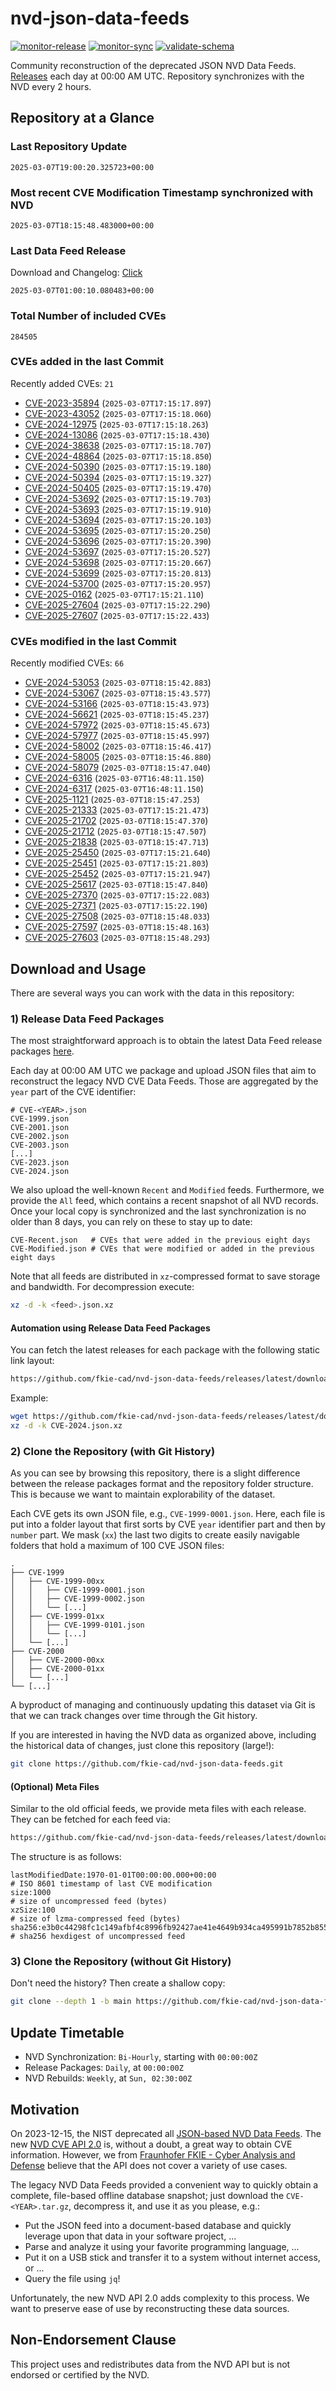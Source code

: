# nvd-json-data-feeds

[![monitor-release](https://github.com/fkie-cad/nvd-json-data-feeds/actions/workflows/monitor_release.yml/badge.svg)](https://github.com/fkie-cad/nvd-json-data-feeds/actions/workflows/monitor_release.yml)
[![monitor-sync](https://github.com/fkie-cad/nvd-json-data-feeds/actions/workflows/monitor_sync.yml/badge.svg)](https://github.com/fkie-cad/nvd-json-data-feeds/actions/workflows/monitor_sync.yml)
[![validate-schema](https://github.com/fkie-cad/nvd-json-data-feeds/actions/workflows/validate_schema.yml/badge.svg)](https://github.com/fkie-cad/nvd-json-data-feeds/actions/workflows/validate_schema.yml)

Community reconstruction of the deprecated JSON NVD Data Feeds.
[Releases](https://github.com/fkie-cad/nvd-json-data-feeds/releases/latest) each day at 00:00 AM UTC.
Repository synchronizes with the NVD every 2 hours.

## Repository at a Glance

### Last Repository Update

```plain
2025-03-07T19:00:20.325723+00:00
```

### Most recent CVE Modification Timestamp synchronized with NVD

```plain
2025-03-07T18:15:48.483000+00:00
```

### Last Data Feed Release

Download and Changelog: [Click](https://github.com/fkie-cad/nvd-json-data-feeds/releases/latest)

```plain
2025-03-07T01:00:10.080483+00:00
```

### Total Number of included CVEs

```plain
284505
```

### CVEs added in the last Commit

Recently added CVEs: `21`

- [CVE-2023-35894](CVE-2023/CVE-2023-358xx/CVE-2023-35894.json) (`2025-03-07T17:15:17.897`)
- [CVE-2023-43052](CVE-2023/CVE-2023-430xx/CVE-2023-43052.json) (`2025-03-07T17:15:18.060`)
- [CVE-2024-12975](CVE-2024/CVE-2024-129xx/CVE-2024-12975.json) (`2025-03-07T17:15:18.263`)
- [CVE-2024-13086](CVE-2024/CVE-2024-130xx/CVE-2024-13086.json) (`2025-03-07T17:15:18.430`)
- [CVE-2024-38638](CVE-2024/CVE-2024-386xx/CVE-2024-38638.json) (`2025-03-07T17:15:18.707`)
- [CVE-2024-48864](CVE-2024/CVE-2024-488xx/CVE-2024-48864.json) (`2025-03-07T17:15:18.850`)
- [CVE-2024-50390](CVE-2024/CVE-2024-503xx/CVE-2024-50390.json) (`2025-03-07T17:15:19.180`)
- [CVE-2024-50394](CVE-2024/CVE-2024-503xx/CVE-2024-50394.json) (`2025-03-07T17:15:19.327`)
- [CVE-2024-50405](CVE-2024/CVE-2024-504xx/CVE-2024-50405.json) (`2025-03-07T17:15:19.470`)
- [CVE-2024-53692](CVE-2024/CVE-2024-536xx/CVE-2024-53692.json) (`2025-03-07T17:15:19.703`)
- [CVE-2024-53693](CVE-2024/CVE-2024-536xx/CVE-2024-53693.json) (`2025-03-07T17:15:19.910`)
- [CVE-2024-53694](CVE-2024/CVE-2024-536xx/CVE-2024-53694.json) (`2025-03-07T17:15:20.103`)
- [CVE-2024-53695](CVE-2024/CVE-2024-536xx/CVE-2024-53695.json) (`2025-03-07T17:15:20.250`)
- [CVE-2024-53696](CVE-2024/CVE-2024-536xx/CVE-2024-53696.json) (`2025-03-07T17:15:20.390`)
- [CVE-2024-53697](CVE-2024/CVE-2024-536xx/CVE-2024-53697.json) (`2025-03-07T17:15:20.527`)
- [CVE-2024-53698](CVE-2024/CVE-2024-536xx/CVE-2024-53698.json) (`2025-03-07T17:15:20.667`)
- [CVE-2024-53699](CVE-2024/CVE-2024-536xx/CVE-2024-53699.json) (`2025-03-07T17:15:20.813`)
- [CVE-2024-53700](CVE-2024/CVE-2024-537xx/CVE-2024-53700.json) (`2025-03-07T17:15:20.957`)
- [CVE-2025-0162](CVE-2025/CVE-2025-01xx/CVE-2025-0162.json) (`2025-03-07T17:15:21.110`)
- [CVE-2025-27604](CVE-2025/CVE-2025-276xx/CVE-2025-27604.json) (`2025-03-07T17:15:22.290`)
- [CVE-2025-27607](CVE-2025/CVE-2025-276xx/CVE-2025-27607.json) (`2025-03-07T17:15:22.433`)


### CVEs modified in the last Commit

Recently modified CVEs: `66`

- [CVE-2024-53053](CVE-2024/CVE-2024-530xx/CVE-2024-53053.json) (`2025-03-07T18:15:42.883`)
- [CVE-2024-53067](CVE-2024/CVE-2024-530xx/CVE-2024-53067.json) (`2025-03-07T18:15:43.577`)
- [CVE-2024-53166](CVE-2024/CVE-2024-531xx/CVE-2024-53166.json) (`2025-03-07T18:15:43.973`)
- [CVE-2024-56621](CVE-2024/CVE-2024-566xx/CVE-2024-56621.json) (`2025-03-07T18:15:45.237`)
- [CVE-2024-57972](CVE-2024/CVE-2024-579xx/CVE-2024-57972.json) (`2025-03-07T18:15:45.673`)
- [CVE-2024-57977](CVE-2024/CVE-2024-579xx/CVE-2024-57977.json) (`2025-03-07T18:15:45.997`)
- [CVE-2024-58002](CVE-2024/CVE-2024-580xx/CVE-2024-58002.json) (`2025-03-07T18:15:46.417`)
- [CVE-2024-58005](CVE-2024/CVE-2024-580xx/CVE-2024-58005.json) (`2025-03-07T18:15:46.880`)
- [CVE-2024-58079](CVE-2024/CVE-2024-580xx/CVE-2024-58079.json) (`2025-03-07T18:15:47.040`)
- [CVE-2024-6316](CVE-2024/CVE-2024-63xx/CVE-2024-6316.json) (`2025-03-07T16:48:11.150`)
- [CVE-2024-6317](CVE-2024/CVE-2024-63xx/CVE-2024-6317.json) (`2025-03-07T16:48:11.150`)
- [CVE-2025-1121](CVE-2025/CVE-2025-11xx/CVE-2025-1121.json) (`2025-03-07T18:15:47.253`)
- [CVE-2025-21333](CVE-2025/CVE-2025-213xx/CVE-2025-21333.json) (`2025-03-07T17:15:21.473`)
- [CVE-2025-21702](CVE-2025/CVE-2025-217xx/CVE-2025-21702.json) (`2025-03-07T18:15:47.370`)
- [CVE-2025-21712](CVE-2025/CVE-2025-217xx/CVE-2025-21712.json) (`2025-03-07T18:15:47.507`)
- [CVE-2025-21838](CVE-2025/CVE-2025-218xx/CVE-2025-21838.json) (`2025-03-07T18:15:47.713`)
- [CVE-2025-25450](CVE-2025/CVE-2025-254xx/CVE-2025-25450.json) (`2025-03-07T17:15:21.640`)
- [CVE-2025-25451](CVE-2025/CVE-2025-254xx/CVE-2025-25451.json) (`2025-03-07T17:15:21.803`)
- [CVE-2025-25452](CVE-2025/CVE-2025-254xx/CVE-2025-25452.json) (`2025-03-07T17:15:21.947`)
- [CVE-2025-25617](CVE-2025/CVE-2025-256xx/CVE-2025-25617.json) (`2025-03-07T18:15:47.840`)
- [CVE-2025-27370](CVE-2025/CVE-2025-273xx/CVE-2025-27370.json) (`2025-03-07T17:15:22.083`)
- [CVE-2025-27371](CVE-2025/CVE-2025-273xx/CVE-2025-27371.json) (`2025-03-07T17:15:22.190`)
- [CVE-2025-27508](CVE-2025/CVE-2025-275xx/CVE-2025-27508.json) (`2025-03-07T18:15:48.033`)
- [CVE-2025-27597](CVE-2025/CVE-2025-275xx/CVE-2025-27597.json) (`2025-03-07T18:15:48.163`)
- [CVE-2025-27603](CVE-2025/CVE-2025-276xx/CVE-2025-27603.json) (`2025-03-07T18:15:48.293`)


## Download and Usage

There are several ways you can work with the data in this repository:

### 1) Release Data Feed Packages

The most straightforward approach is to obtain the latest Data Feed release packages [here](https://github.com/fkie-cad/nvd-json-data-feeds/releases/latest).

Each day at 00:00 AM UTC we package and upload JSON files that aim to reconstruct the legacy NVD CVE Data Feeds.
Those are aggregated by the `year` part of the CVE identifier:

```
# CVE-<YEAR>.json
CVE-1999.json
CVE-2001.json
CVE-2002.json
CVE-2003.json
[...]
CVE-2023.json
CVE-2024.json
```

We also upload the well-known `Recent` and `Modified` feeds.
Furthermore, we provide the `All` feed, which contains a recent snapshot of all NVD records.
Once your local copy is synchronized and the last synchronization is no older than 8 days, you can rely on these to stay up to date:

```plain
CVE-Recent.json   # CVEs that were added in the previous eight days
CVE-Modified.json # CVEs that were modified or added in the previous eight days
```

Note that all feeds are distributed in `xz`-compressed format to save storage and bandwidth.
For decompression execute:

```sh
xz -d -k <feed>.json.xz
```

#### Automation using Release Data Feed Packages

You can fetch the latest releases for each package with the following static link layout:

```sh
https://github.com/fkie-cad/nvd-json-data-feeds/releases/latest/download/CVE-<YEAR>.json.xz
```

Example:

```sh
wget https://github.com/fkie-cad/nvd-json-data-feeds/releases/latest/download/CVE-2024.json.xz
xz -d -k CVE-2024.json.xz
```

### 2) Clone the Repository (with Git History)

As you can see by browsing this repository, there is a slight difference between the release packages format and the repository folder structure.
This is because we want to maintain explorability of the dataset.

Each CVE gets its own JSON file, e.g., `CVE-1999-0001.json`.
Here, each file is put into a folder layout that first sorts by CVE `year` identifier part and then by `number` part.
We mask (`xx`) the last two digits to create easily navigable folders that hold a maximum of 100 CVE JSON files:

```plain
.
├── CVE-1999
│   ├── CVE-1999-00xx
│   │   ├── CVE-1999-0001.json
│   │   ├── CVE-1999-0002.json
│   │   └── [...]
│   ├── CVE-1999-01xx
│   │   ├── CVE-1999-0101.json
│   │   └── [...]
│   └── [...]
├── CVE-2000
│   ├── CVE-2000-00xx
│   ├── CVE-2000-01xx
│   └── [...]
└── [...]
```

A byproduct of managing and continuously updating this dataset via Git is that we can track changes over time through the Git history.

If you are interested in having the NVD data as organized above, including the historical data of changes, just clone this repository (large!):

```sh
git clone https://github.com/fkie-cad/nvd-json-data-feeds.git
```

#### (Optional) Meta Files

Similar to the old official feeds, we provide meta files with each release. They can be fetched for each feed via:

```sh
https://github.com/fkie-cad/nvd-json-data-feeds/releases/latest/download/CVE-<YEAR>.meta
```

The structure is as follows:

```plain
lastModifiedDate:1970-01-01T00:00:00.000+00:00                          # ISO 8601 timestamp of last CVE modification
size:1000                                                               # size of uncompressed feed (bytes)
xzSize:100                                                              # size of lzma-compressed feed (bytes)
sha256:e3b0c44298fc1c149afbf4c8996fb92427ae41e4649b934ca495991b7852b855 # sha256 hexdigest of uncompressed feed
```

### 3) Clone the Repository (without Git History)

Don't need the history? Then create a shallow copy:

```sh
git clone --depth 1 -b main https://github.com/fkie-cad/nvd-json-data-feeds.git
```


## Update Timetable

* NVD Synchronization: `Bi-Hourly`, starting with `00:00:00Z`
* Release Packages: `Daily`, at `00:00:00Z`
* NVD Rebuilds: `Weekly`, at `Sun, 02:30:00Z`


## Motivation

On 2023-12-15, the NIST deprecated all [JSON-based NVD Data Feeds](https://nvd.nist.gov/vuln/data-feeds#divRetirementBanner-1).
The new [NVD CVE API 2.0](https://nvd.nist.gov/developers/vulnerabilities) is, without a doubt, a great way to obtain CVE information.
However, we from [Fraunhofer FKIE - Cyber Analysis and Defense](https://www.fkie.fraunhofer.de/en/departments/cad.html) believe that the API does not cover a variety of use cases.

The legacy NVD Data Feeds provided a convenient way to quickly obtain a complete, file-based offline database snapshot; just download the `CVE-<YEAR>.tar.gz`, decompress it, and use it as you please, e.g.:

- Put the JSON feed into a document-based database and quickly leverage upon that data in your software project, ...
- Parse and analyze it using your favorite programming language, ...
- Put it on a USB stick and transfer it to a system without internet access, or ...
- Query the file using `jq`!

Unfortunately, the new NVD API 2.0 adds complexity to this process.
We want to preserve ease of use by reconstructing these data sources.

## Non-Endorsement Clause

This project uses and redistributes data from the NVD API but is not endorsed or certified by the NVD.